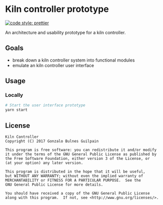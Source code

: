 # Kiln controller prototype

[![code style: prettier](https://img.shields.io/badge/code_style-prettier-ff69b4.svg)](https://github.com/prettier/prettier)

An architecture and usability prototype for a kiln controller.

## Goals

* break down a kiln controller system into functional modules
* emulate an kiln controller user interface

## Usage

### Locally

```bash
# Start the user interface prototype
yarn start
```

## License

    Kiln Controller
    Copyright (C) 2017 Gonzalo Bulnes Guilpain

    This program is free software: you can redistribute it and/or modify
    it under the terms of the GNU General Public License as published by
    the Free Software Foundation, either version 3 of the License, or
    (at your option) any later version.

    This program is distributed in the hope that it will be useful,
    but WITHOUT ANY WARRANTY; without even the implied warranty of
    MERCHANTABILITY or FITNESS FOR A PARTICULAR PURPOSE.  See the
    GNU General Public License for more details.

    You should have received a copy of the GNU General Public License
    along with this program.  If not, see <http://www.gnu.org/licenses/>.
